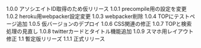 1.0.0 アソシエイトID取得のため仮リリース
1.0.1 precompile用の設定を変更
1.0.2 heroku用webpacker設定変更
1.0.3 webpacker削除
1.0.4 TOPにテストページ追加
1.0.5 仮バージョンのデプロイ
1.0.6 CSS関連の修正
1.0.7 TOPと検索処理の見直し
1.0.8 twitterカードとタイトル機能追加
1.0.9 スマホ用レイアウト修正
1.1 暫定版リリーズ
1.1.1 正式リリース
